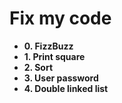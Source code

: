 # Fix my code

* **0. FizzBuzz**
* **1. Print square**
* **2. Sort**
* **3. User password**
* **4. Double linked list**
